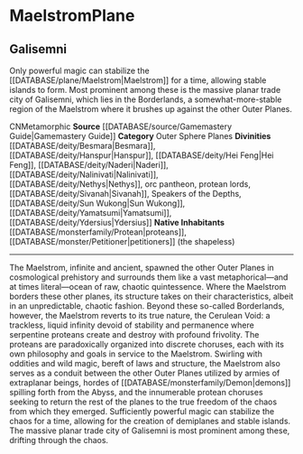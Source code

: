 ﻿---
alignment: CN
element: null
id: '19'
name: Maelstrom
plane_category: Outer Sphere Planes
rarity: Common
rus_type_level: null
source: '[[DATABASE/source/Gamemastery Guide|Gamemastery Guide]]'
trait:
- '[[DATABASE/trait/Metamorphic|Metamorphic]]'
type: Plane

---
# Maelstrom<span class="item-type">Plane</span>

##  Galisemni

Only powerful magic can stabilize the [[DATABASE/plane/Maelstrom|Maelstrom]] for a time, allowing stable islands to form. Most prominent among these is the massive planar trade city of Galisemni, which lies in the Borderlands, a somewhat-more-stable region of the Maelstrom where it brushes up against the other Outer Planes.

<span class="trait-alignment item-trait">CN</span><span class="item-trait">Metamorphic</span>
**Source** [[DATABASE/source/Gamemastery Guide|Gamemastery Guide]]
**Category** Outer Sphere Planes
**Divinities** [[DATABASE/deity/Besmara|Besmara]], [[DATABASE/deity/Hanspur|Hanspur]], [[DATABASE/deity/Hei Feng|Hei Feng]], [[DATABASE/deity/Naderi|Naderi]], [[DATABASE/deity/Nalinivati|Nalinivati]], [[DATABASE/deity/Nethys|Nethys]], orc pantheon, protean lords, [[DATABASE/deity/Sivanah|Sivanah]], Speakers of the Depths, [[DATABASE/deity/Sun Wukong|Sun Wukong]], [[DATABASE/deity/Yamatsumi|Yamatsumi]], [[DATABASE/deity/Ydersius|Ydersius]]
**Native Inhabitants** [[DATABASE/monsterfamily/Protean|proteans]], [[DATABASE/monster/Petitioner|petitioners]] (the shapeless)

---
The Maelstrom, infinite and ancient, spawned the other Outer Planes in cosmological prehistory and surrounds them like a vast metaphorical—and at times literal—ocean of raw, chaotic quintessence. Where the Maelstrom borders these other planes, its structure takes on their characteristics, albeit in an unpredictable, chaotic fashion. Beyond these so-called Borderlands, however, the Maelstrom reverts to its true nature, the Cerulean Void: a trackless, liquid infinity devoid of stability and permanence where serpentine proteans create and destroy with profound frivolity. The proteans are paradoxically organized into discrete choruses, each with its own philosophy and goals in service to the Maelstrom. Swirling with oddities and wild magic, bereft of laws and structure, the Maelstrom also serves as a conduit between the other Outer Planes utilized by armies of extraplanar beings, hordes of [[DATABASE/monsterfamily/Demon|demons]] spilling forth from the Abyss, and the innumerable protean choruses seeking to return the rest of the planes to the true freedom of the chaos from which they emerged. Sufficiently powerful magic can stabilize the chaos for a time, allowing for the creation of demiplanes and stable islands. The massive planar trade city of Galisemni is most prominent among these, drifting through the chaos.